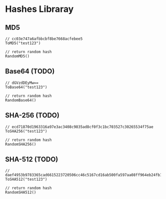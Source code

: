 # Hashes Libraray
## MD5
```golang
// cc03e747a6afbbcbf8be7668acfebee5
ToMD5("test123")

// return random hash
RandomMD5()
```
## Base64 (TODO)
```golang
// dGVzdDEyMw==
ToBase64("test123")

// return random hash
RandomBase64()
```
## SHA-256 (TODO)
```golang
// ecd71870d1963316a97e3ac3408c9835ad8cf0f3c1bc703527c30265534f75ae
ToSHA256("test123")

// return random hash
RandomSHA256()
```
## SHA-512 (TODO)
```golang
// daef4953b9783365cad6615223720506cc46c5167cd16ab500fa597aa08ff964eb24fb19687f34d7665f778fcb6c5358fc0a5b81e1662cf90f73a2671c53f991
ToSHA512("test123")

// return random hash
RandomSHA512()
```
